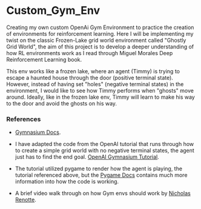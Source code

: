 # Custom_Gym_Env

Creating my own custom OpenAi Gym Environment to practice the creation of environments for reinforcement learning. Here I will be implementing my twist on the classic Frozen-Lake grid world environment called "Ghostly Grid World", the aim of this project is to develop a deeper understanding of how RL environments work as I read through Miguel Morales Deep Reinforcement Learning book. 

This env works like a frozen lake, where an agent (Timmy) is trying to escape a haunted house through the door (positive terminal state). However, instead of having set "holes" (negative terminal states) in the environment, I would like to see how Timmy performs when "ghosts" move around. Ideally, like in the frozen lake env, Timmy will learn to make his way to the door and avoid the ghosts on his way. 

### References

- [Gymnasium Docs](https://gymnasium.farama.org).

- I have adapted the code from the OpenAI tutorial that runs through how to create a simple grid world with no negative terminal states, the agent just has to find the end goal. [OpenAI Gymnasium Tutorial](https://gymnasium.farama.org/tutorials/gymnasium_basics/environment_creation/).

- The tutorial utilized pygame to render how the agent is playing, the tutorial referenced above, but the [Pygame Docs](https://www.pygame.org/docs/ref/draw.html#pygame.draw.line) contains much more information into how the code is working.

- A brief video walk through on how Gym envs should work by [Nicholas Renotte](https://www.youtube.com/watch?v=bD6V3rcr_54).
